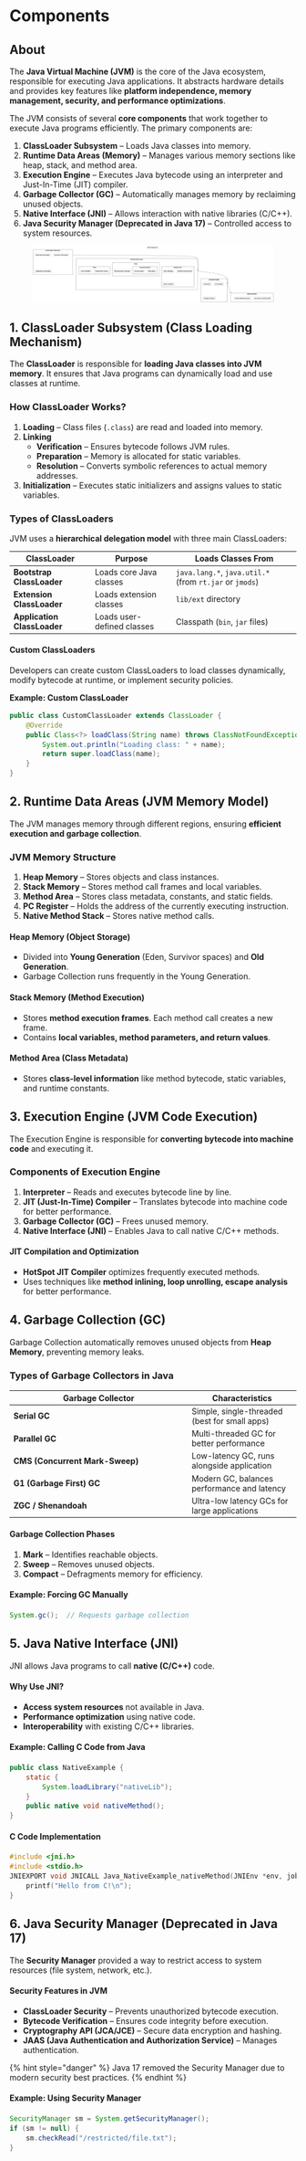 # Components

## About

The **Java Virtual Machine (JVM)** is the core of the Java ecosystem, responsible for executing Java applications. It abstracts hardware details and provides key features like **platform independence, memory management, security, and performance optimizations**.

The JVM consists of several **core components** that work together to execute Java programs efficiently. The primary components are:

1. **ClassLoader Subsystem** – Loads Java classes into memory.
2. **Runtime Data Areas (Memory)** – Manages various memory sections like heap, stack, and method area.
3. **Execution Engine** – Executes Java bytecode using an interpreter and Just-In-Time (JIT) compiler.
4. **Garbage Collector (GC)** – Automatically manages memory by reclaiming unused objects.
5. **Native Interface (JNI)** – Allows interaction with native libraries (C/C++).
6. **Java Security Manager (Deprecated in Java 17)** – Controlled access to system resources.

<figure><img src="../../../.gitbook/assets/JVM-Components-Diagram-01.png" alt=""><figcaption></figcaption></figure>

## **1. ClassLoader Subsystem (Class Loading Mechanism)**

The **ClassLoader** is responsible for **loading Java classes into JVM memory**. It ensures that Java programs can dynamically load and use classes at runtime.

### **How ClassLoader Works?**

1. **Loading** – Class files (`.class`) are read and loaded into memory.
2. **Linking**
   * **Verification** – Ensures bytecode follows JVM rules.
   * **Preparation** – Memory is allocated for static variables.
   * **Resolution** – Converts symbolic references to actual memory addresses.
3. **Initialization** – Executes static initializers and assigns values to static variables.

### **Types of ClassLoaders**

JVM uses a **hierarchical delegation model** with three main ClassLoaders:

| ClassLoader                 | Purpose                    | Loads Classes From                                      |
| --------------------------- | -------------------------- | ------------------------------------------------------- |
| **Bootstrap ClassLoader**   | Loads core Java classes    | `java.lang.*`, `java.util.*` (from `rt.jar` or `jmods`) |
| **Extension ClassLoader**   | Loads extension classes    | `lib/ext` directory                                     |
| **Application ClassLoader** | Loads user-defined classes | Classpath (`bin`, `jar` files)                          |

#### **Custom ClassLoaders**

Developers can create custom ClassLoaders to load classes dynamically, modify bytecode at runtime, or implement security policies.

**Example: Custom ClassLoader**

```java
public class CustomClassLoader extends ClassLoader {
    @Override
    public Class<?> loadClass(String name) throws ClassNotFoundException {
        System.out.println("Loading class: " + name);
        return super.loadClass(name);
    }
}
```

## **2. Runtime Data Areas (JVM Memory Model)**

The JVM manages memory through different regions, ensuring **efficient execution and garbage collection**.

### **JVM Memory Structure**

1. **Heap Memory** – Stores objects and class instances.
2. **Stack Memory** – Stores method call frames and local variables.
3. **Method Area** – Stores class metadata, constants, and static fields.
4. **PC Register** – Holds the address of the currently executing instruction.
5. **Native Method Stack** – Stores native method calls.

#### **Heap Memory (Object Storage)**

* Divided into **Young Generation** (Eden, Survivor spaces) and **Old Generation**.
* Garbage Collection runs frequently in the Young Generation.

#### **Stack Memory (Method Execution)**

* Stores **method execution frames**. Each method call creates a new frame.
* Contains **local variables, method parameters, and return values**.

#### **Method Area (Class Metadata)**

* Stores **class-level information** like method bytecode, static variables, and runtime constants.

## **3. Execution Engine (JVM Code Execution)**

The Execution Engine is responsible for **converting bytecode into machine code** and executing it.

### **Components of Execution Engine**

1. **Interpreter** – Reads and executes bytecode line by line.
2. **JIT (Just-In-Time) Compiler** – Translates bytecode into machine code for better performance.
3. **Garbage Collector (GC)** – Frees unused memory.
4. **Native Interface (JNI)** – Enables Java to call native C/C++ methods.

#### **JIT Compilation and Optimization**

* **HotSpot JIT Compiler** optimizes frequently executed methods.
* Uses techniques like **method inlining, loop unrolling, escape analysis** for better performance.

## **4. Garbage Collection (GC)**

Garbage Collection automatically removes unused objects from **Heap Memory**, preventing memory leaks.

### **Types of Garbage Collectors in Java**

<table><thead><tr><th width="299">Garbage Collector</th><th>Characteristics</th></tr></thead><tbody><tr><td><strong>Serial GC</strong></td><td>Simple, single-threaded (best for small apps)</td></tr><tr><td><strong>Parallel GC</strong></td><td>Multi-threaded GC for better performance</td></tr><tr><td><strong>CMS (Concurrent Mark-Sweep)</strong></td><td>Low-latency GC, runs alongside application</td></tr><tr><td><strong>G1 (Garbage First) GC</strong></td><td>Modern GC, balances performance and latency</td></tr><tr><td><strong>ZGC / Shenandoah</strong></td><td>Ultra-low latency GCs for large applications</td></tr></tbody></table>

#### **Garbage Collection Phases**

1. **Mark** – Identifies reachable objects.
2. **Sweep** – Removes unused objects.
3. **Compact** – Defragments memory for efficiency.

#### **Example: Forcing GC Manually**

```java
System.gc();  // Requests garbage collection
```

## **5. Java Native Interface (JNI)**

JNI allows Java programs to call **native (C/C++)** code.

#### **Why Use JNI?**

* **Access system resources** not available in Java.
* **Performance optimization** using native code.
* **Interoperability** with existing C/C++ libraries.

#### **Example: Calling C Code from Java**

```java
public class NativeExample {
    static {
        System.loadLibrary("nativeLib");
    }
    public native void nativeMethod();
}
```

#### **C Code Implementation**

```c
#include <jni.h>
#include <stdio.h>
JNIEXPORT void JNICALL Java_NativeExample_nativeMethod(JNIEnv *env, jobject obj) {
    printf("Hello from C!\n");
}
```

## **6. Java Security Manager (Deprecated in Java 17)**

The **Security Manager** provided a way to restrict access to system resources (file system, network, etc.).

#### **Security Features in JVM**

* **ClassLoader Security** – Prevents unauthorized bytecode execution.
* **Bytecode Verification** – Ensures code integrity before execution.
* **Cryptography API (JCA/JCE)** – Secure data encryption and hashing.
* **JAAS (Java Authentication and Authorization Service)** – Manages authentication.

{% hint style="danger" %}
Java 17 removed the Security Manager due to modern security best practices.
{% endhint %}

#### **Example: Using Security Manager**

```java
SecurityManager sm = System.getSecurityManager();
if (sm != null) {
    sm.checkRead("/restricted/file.txt");
}
```
